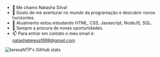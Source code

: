 

- 👋 Me chamo Natasha Silva!
- 👀 Gosto de me aventurar no mundo da programação e descobrir novos horizontes.
- 🌱 Atualmento estou estudando HTML, CSS, Javascript, NodeJS, SQL.
- 💞️ Sempre a procura de novas oportunidades.
- 📫 Para entrar em contato o meu email é: natashateresa1998@gmail.com


![teresaNTP's GitHub stats](https://github-readme-stats.vercel.app/api?username=teresaNTP&show_icons=true&theme=merko)





<!---
teresaNTP/teresaNTP is a ✨ special ✨ repository because its `README.md` (this file) appears on your GitHub profile.
You can click the Preview link to take a look at your changes.
--->




